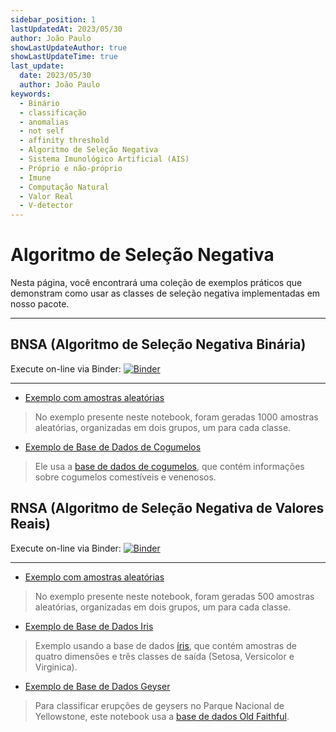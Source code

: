 ```yaml
---
sidebar_position: 1
lastUpdatedAt: 2023/05/30
author: João Paulo
showLastUpdateAuthor: true
showLastUpdateTime: true
last_update:
  date: 2023/05/30
  author: João Paulo
keywords:
  - Binário
  - classificação
  - anomalias
  - not self
  - affinity threshold
  - Algoritmo de Seleção Negativa
  - Sistema Imunológico Artificial (AIS)
  - Próprio e não-próprio
  - Imune
  - Computação Natural
  - Valor Real
  - V-detector
---
```


# Algoritmo de Seleção Negativa

Nesta página, você encontrará uma coleção de exemplos práticos que demonstram como usar as classes de seleção negativa implementadas em nosso pacote.

---

## BNSA (Algoritmo de Seleção Negativa Binária)

Execute on-line via Binder: [![Binder](https://mybinder.org/badge_logo.svg)](https://mybinder.org/v2/gh/AIS-Package/aisp/HEAD?labpath=%2Fexamples%2Fen%2Fclassification%2FBNSA)

---

+ [Exemplo com amostras aleatórias](https://github.com/AIS-Package/aisp/blob/main/examples/pt-br/classification/BNSA/example_with_randomly_generated_dataset-pt.ipynb)
> No exemplo presente neste notebook, foram geradas 1000 amostras aleatórias, organizadas em dois grupos, um para cada classe.

+ [Exemplo de Base de Dados de Cogumelos](https://github.com/AIS-Package/aisp/blob/main/examples/pt-br/classification/BNSA/mushrooms_dataBase_example_pt.ipynb)
> Ele usa a [base de dados de cogumelos](https://archive.ics.uci.edu/dataset/73/mushroom), que contém informações sobre cogumelos comestíveis e venenosos.

## RNSA (Algoritmo de Seleção Negativa de Valores Reais)

Execute on-line via Binder: [![Binder](https://mybinder.org/badge_logo.svg)](https://mybinder.org/v2/gh/AIS-Package/aisp/HEAD?labpath=%2Fexamples%2Fen%2Fclassification%2FRNSA)

---

+ [Exemplo com amostras aleatórias](https://github.com/AIS-Package/aisp/blob/main/examples/pt-br/classification/RNSA/example_with_randomly_generated_dataset-pt.ipynb)
> No exemplo presente neste notebook, foram geradas 500 amostras aleatórias, organizadas em dois grupos, um para cada classe.

+ [Exemplo de Base de Dados Iris](https://github.com/AIS-Package/aisp/blob/main/examples/pt-br/classification/RNSA/iris_dataBase_example_pt.ipynb)
> Exemplo usando a base de dados [íris](https://archive.ics.uci.edu/ml/datasets/iris), que contém amostras de quatro dimensões e três classes de saída (Setosa, Versicolor e Virginica).

+ [Exemplo de Base de Dados Geyser](https://github.com/AIS-Package/aisp/blob/main/examples/pt-br/classification/RNSA/geyser_dataBase_example_pt.ipynb)
> Para classificar erupções de geysers no Parque Nacional de Yellowstone, este notebook usa a [base de dados Old Faithful](https://github.com/mwaskom/seaborn-data/blob/master/geyser.csv).
